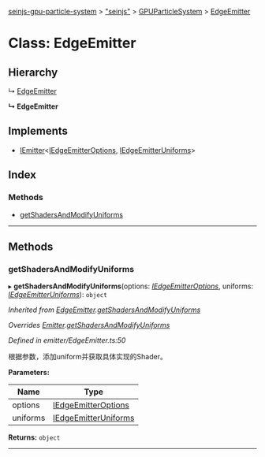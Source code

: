 [seinjs-gpu-particle-system](../README.md) > ["seinjs"](../modules/_seinjs_.md) > [GPUParticleSystem](../modules/_seinjs_.gpuparticlesystem.md) > [EdgeEmitter](../classes/_seinjs_.gpuparticlesystem.edgeemitter.md)

# Class: EdgeEmitter

## Hierarchy

↳  [EdgeEmitter](edgeemitter.md)

**↳ EdgeEmitter**

## Implements

* [IEmitter](../interfaces/iemitter.md)<[IEdgeEmitterOptions](../interfaces/iedgeemitteroptions.md), [IEdgeEmitterUniforms](../interfaces/iedgeemitteruniforms.md)>

## Index

### Methods

* [getShadersAndModifyUniforms](_seinjs_.gpuparticlesystem.edgeemitter.md#getshadersandmodifyuniforms)

---

## Methods

<a id="getshadersandmodifyuniforms"></a>

###  getShadersAndModifyUniforms

▸ **getShadersAndModifyUniforms**(options: *[IEdgeEmitterOptions](../interfaces/iedgeemitteroptions.md)*, uniforms: *[IEdgeEmitterUniforms](../interfaces/iedgeemitteruniforms.md)*): `object`

*Inherited from [EdgeEmitter](edgeemitter.md).[getShadersAndModifyUniforms](edgeemitter.md#getshadersandmodifyuniforms)*

*Overrides [Emitter](emitter.md).[getShadersAndModifyUniforms](emitter.md#getshadersandmodifyuniforms)*

*Defined in emitter/EdgeEmitter.ts:50*

根据参数，添加uniform并获取具体实现的Shader。

**Parameters:**

| Name | Type |
| ------ | ------ |
| options | [IEdgeEmitterOptions](../interfaces/iedgeemitteroptions.md) |
| uniforms | [IEdgeEmitterUniforms](../interfaces/iedgeemitteruniforms.md) |

**Returns:** `object`

___

